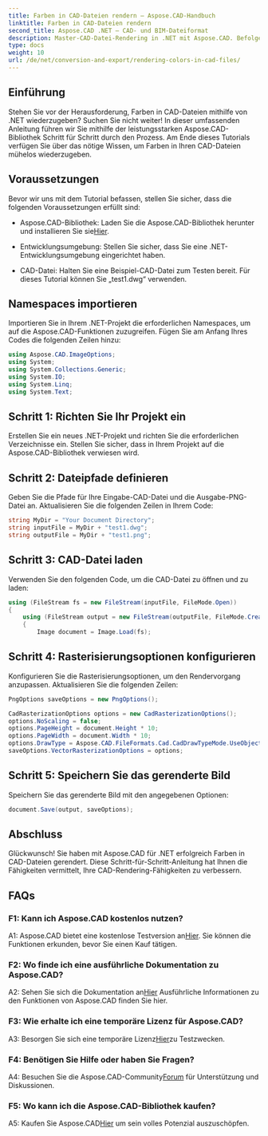 ```yaml
---
title: Farben in CAD-Dateien rendern – Aspose.CAD-Handbuch
linktitle: Farben in CAD-Dateien rendern
second_title: Aspose.CAD .NET – CAD- und BIM-Dateiformat
description: Master-CAD-Datei-Rendering in .NET mit Aspose.CAD. Befolgen Sie unsere Schritt-für-Schritt-Anleitung für lebendige Farben.
type: docs
weight: 10
url: /de/net/conversion-and-export/rendering-colors-in-cad-files/
---
```

## Einführung

Stehen Sie vor der Herausforderung, Farben in CAD-Dateien mithilfe von .NET wiederzugeben? Suchen Sie nicht weiter! In dieser umfassenden Anleitung führen wir Sie mithilfe der leistungsstarken Aspose.CAD-Bibliothek Schritt für Schritt durch den Prozess. Am Ende dieses Tutorials verfügen Sie über das nötige Wissen, um Farben in Ihren CAD-Dateien mühelos wiederzugeben.

## Voraussetzungen

Bevor wir uns mit dem Tutorial befassen, stellen Sie sicher, dass die folgenden Voraussetzungen erfüllt sind:

- Aspose.CAD-Bibliothek: Laden Sie die Aspose.CAD-Bibliothek herunter und installieren Sie sie[Hier](https://releases.aspose.com/cad/net/).

- Entwicklungsumgebung: Stellen Sie sicher, dass Sie eine .NET-Entwicklungsumgebung eingerichtet haben.

- CAD-Datei: Halten Sie eine Beispiel-CAD-Datei zum Testen bereit. Für dieses Tutorial können Sie „test1.dwg“ verwenden.

## Namespaces importieren

Importieren Sie in Ihrem .NET-Projekt die erforderlichen Namespaces, um auf die Aspose.CAD-Funktionen zuzugreifen. Fügen Sie am Anfang Ihres Codes die folgenden Zeilen hinzu:

```csharp
using Aspose.CAD.ImageOptions;
using System;
using System.Collections.Generic;
using System.IO;
using System.Linq;
using System.Text;
```

## Schritt 1: Richten Sie Ihr Projekt ein

Erstellen Sie ein neues .NET-Projekt und richten Sie die erforderlichen Verzeichnisse ein. Stellen Sie sicher, dass in Ihrem Projekt auf die Aspose.CAD-Bibliothek verwiesen wird.

## Schritt 2: Dateipfade definieren

Geben Sie die Pfade für Ihre Eingabe-CAD-Datei und die Ausgabe-PNG-Datei an. Aktualisieren Sie die folgenden Zeilen in Ihrem Code:

```csharp
string MyDir = "Your Document Directory";
string inputFile = MyDir + "test1.dwg";
string outputFile = MyDir + "test1.png";
```

## Schritt 3: CAD-Datei laden

Verwenden Sie den folgenden Code, um die CAD-Datei zu öffnen und zu laden:

```csharp
using (FileStream fs = new FileStream(inputFile, FileMode.Open))
{
    using (FileStream output = new FileStream(outputFile, FileMode.Create))
    {
        Image document = Image.Load(fs);
```

## Schritt 4: Rasterisierungsoptionen konfigurieren

Konfigurieren Sie die Rasterisierungsoptionen, um den Rendervorgang anzupassen. Aktualisieren Sie die folgenden Zeilen:

```csharp
PngOptions saveOptions = new PngOptions();

CadRasterizationOptions options = new CadRasterizationOptions();
options.NoScaling = false;
options.PageHeight = document.Height * 10;
options.PageWidth = document.Width * 10;
options.DrawType = Aspose.CAD.FileFormats.Cad.CadDrawTypeMode.UseObjectColor;
saveOptions.VectorRasterizationOptions = options;
```

## Schritt 5: Speichern Sie das gerenderte Bild

Speichern Sie das gerenderte Bild mit den angegebenen Optionen:

```csharp
document.Save(output, saveOptions);
```

## Abschluss

Glückwunsch! Sie haben mit Aspose.CAD für .NET erfolgreich Farben in CAD-Dateien gerendert. Diese Schritt-für-Schritt-Anleitung hat Ihnen die Fähigkeiten vermittelt, Ihre CAD-Rendering-Fähigkeiten zu verbessern.

## FAQs

### F1: Kann ich Aspose.CAD kostenlos nutzen?

 A1: Aspose.CAD bietet eine kostenlose Testversion an[Hier](https://releases.aspose.com/). Sie können die Funktionen erkunden, bevor Sie einen Kauf tätigen.

### F2: Wo finde ich eine ausführliche Dokumentation zu Aspose.CAD?

 A2: Sehen Sie sich die Dokumentation an[Hier](https://reference.aspose.com/cad/net/) Ausführliche Informationen zu den Funktionen von Aspose.CAD finden Sie hier.

### F3: Wie erhalte ich eine temporäre Lizenz für Aspose.CAD?

 A3: Besorgen Sie sich eine temporäre Lizenz[Hier](https://purchase.aspose.com/temporary-license/)zu Testzwecken.

### F4: Benötigen Sie Hilfe oder haben Sie Fragen?

 A4: Besuchen Sie die Aspose.CAD-Community[Forum](https://forum.aspose.com/c/cad/19) für Unterstützung und Diskussionen.

### F5: Wo kann ich die Aspose.CAD-Bibliothek kaufen?

 A5: Kaufen Sie Aspose.CAD[Hier](https://purchase.aspose.com/buy) um sein volles Potenzial auszuschöpfen.